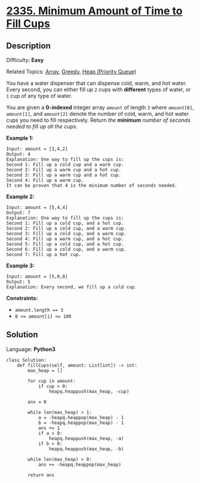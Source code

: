 # [2335\. Minimum Amount of Time to Fill Cups](https://leetcode.com/problems/minimum-amount-of-time-to-fill-cups/)

## Description

Difficulty: **Easy**  

Related Topics: [Array](https://leetcode.com/tag/array/), [Greedy](https://leetcode.com/tag/greedy/), [Heap (Priority Queue)](https://leetcode.com/tag/heap-priority-queue/)


You have a water dispenser that can dispense cold, warm, and hot water. Every second, you can either fill up `2` cups with **different** types of water, or `1` cup of any type of water.

You are given a **0-indexed** integer array `amount` of length `3` where `amount[0]`, `amount[1]`, and `amount[2]` denote the number of cold, warm, and hot water cups you need to fill respectively. Return _the **minimum** number of seconds needed to fill up all the cups_.

**Example 1:**

```
Input: amount = [1,4,2]
Output: 4
Explanation: One way to fill up the cups is:
Second 1: Fill up a cold cup and a warm cup.
Second 2: Fill up a warm cup and a hot cup.
Second 3: Fill up a warm cup and a hot cup.
Second 4: Fill up a warm cup.
It can be proven that 4 is the minimum number of seconds needed.
```

**Example 2:**

```
Input: amount = [5,4,4]
Output: 7
Explanation: One way to fill up the cups is:
Second 1: Fill up a cold cup, and a hot cup.
Second 2: Fill up a cold cup, and a warm cup.
Second 3: Fill up a cold cup, and a warm cup.
Second 4: Fill up a warm cup, and a hot cup.
Second 5: Fill up a cold cup, and a hot cup.
Second 6: Fill up a cold cup, and a warm cup.
Second 7: Fill up a hot cup.
```

**Example 3:**

```
Input: amount = [5,0,0]
Output: 5
Explanation: Every second, we fill up a cold cup.
```

**Constraints:**

*   `amount.length == 3`
*   `0 <= amount[i] <= 100`


## Solution

Language: **Python3**

```python3
class Solution:
    def fillCups(self, amount: List[int]) -> int:
        max_heap = []
        
        for cup in amount:
            if cup > 0:
                heapq.heappush(max_heap, -cup)
                
        ans = 0
        
        while len(max_heap) > 1:
            a = -heapq.heappop(max_heap) - 1
            b = -heapq.heappop(max_heap) - 1
            ans += 1
            if a > 0:
                heapq.heappush(max_heap, -a)
            if b > 0:
                heapq.heappush(max_heap, -b)
                
        while len(max_heap) > 0:
            ans += -heapq.heappop(max_heap)
            
        return ans
```
